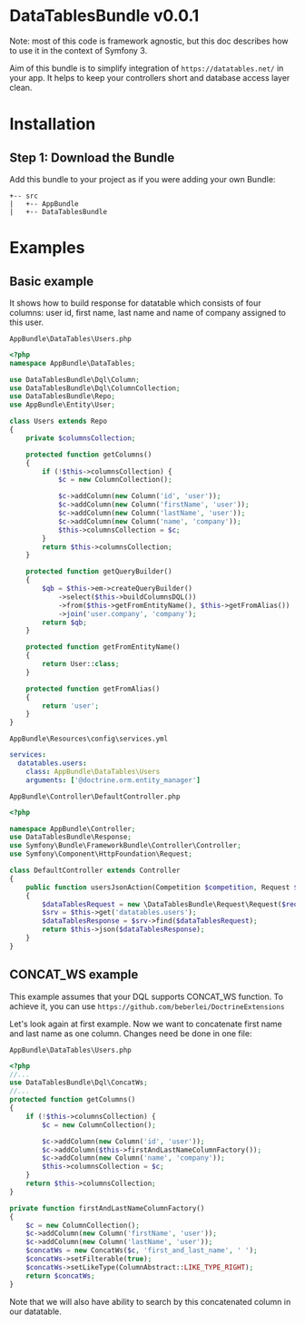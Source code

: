 DataTablesBundle v0.0.1
================
Note: most of this code is framework agnostic, but this doc
describes how to use it in the context of Symfony 3.

Aim of this bundle is to simplify integration of 
`https://datatables.net/` in your app. It helps to keep
your controllers short and database access layer clean.

Installation
============

Step 1: Download the Bundle
---------------------------
Add this bundle to your project as if you were adding your
own Bundle:
```
+-- src
|   +-- AppBundle
|   +-- DataTablesBundle
```
Examples
========
Basic example
-------------
It shows how to build response for datatable which consists of four columns:
user id, first name, last name
and name of company assigned to this user.

`AppBundle\DataTables\Users.php`
```php
<?php
namespace AppBundle\DataTables;

use DataTablesBundle\Dql\Column;
use DataTablesBundle\Dql\ColumnCollection;
use DataTablesBundle\Repo;
use AppBundle\Entity\User;

class Users extends Repo
{
    private $columnsCollection;

    protected function getColumns()
    {
        if (!$this->columnsCollection) {
            $c = new ColumnCollection();

            $c->addColumn(new Column('id', 'user'));
            $c->addColumn(new Column('firstName', 'user'));
            $c->addColumn(new Column('lastName', 'user'));
            $c->addColumn(new Column('name', 'company'));
            $this->columnsCollection = $c;
        }
        return $this->columnsCollection;
    }

    protected function getQueryBuilder()
    {
        $qb = $this->em->createQueryBuilder()
            ->select($this->buildColumnsDQL())
            ->from($this->getFromEntityName(), $this->getFromAlias())
            ->join('user.company', 'company');
        return $qb;
    }

    protected function getFromEntityName()
    {
        return User::class;
    }

    protected function getFromAlias()
    {
        return 'user';
    }
}
```
`AppBundle\Resources\config\services.yml`
```yml
services:
  datatables.users:
    class: AppBundle\DataTables\Users
    arguments: ['@doctrine.orm.entity_manager']
```

`AppBundle\Controller\DefaultController.php`
```php
<?php

namespace AppBundle\Controller;
use DataTablesBundle\Response;
use Symfony\Bundle\FrameworkBundle\Controller\Controller;
use Symfony\Component\HttpFoundation\Request;

class DefaultController extends Controller
{
    public function usersJsonAction(Competition $competition, Request $request)
    {
        $dataTablesRequest = new \DataTablesBundle\Request\Request($request->query->all());
        $srv = $this->get('datatables.users');
        $dataTablesResponse = $srv->find($dataTablesRequest);
        return $this->json($dataTablesResponse);
    }
}
```
CONCAT_WS example
-----------------
This example assumes that your DQL supports CONCAT_WS function.
To achieve it, you can use `https://github.com/beberlei/DoctrineExtensions`

Let's look again at first example. Now we want to concatenate 
first name and last name as one column. Changes need be done in one file:

`AppBundle\DataTables\Users.php`
```php
<?php
//...
use DataTablesBundle\Dql\ConcatWs;
//...
protected function getColumns()
{
    if (!$this->columnsCollection) {
        $c = new ColumnCollection();

        $c->addColumn(new Column('id', 'user'));
        $c->addColumn($this->firstAndLastNameColumnFactory());
        $c->addColumn(new Column('name', 'company'));
        $this->columnsCollection = $c;
    }
    return $this->columnsCollection;
}

private function firstAndLastNameColumnFactory()
{
    $c = new ColumnCollection();
    $c->addColumn(new Column('firstName', 'user'));
    $c->addColumn(new Column('lastName', 'user'));
    $concatWs = new ConcatWs($c, 'first_and_last_name', ' ');
    $concatWs->setFilterable(true);
    $concatWs->setLikeType(ColumnAbstract::LIKE_TYPE_RIGHT);
    return $concatWs;
}
```
Note that we will also have ability to search by this 
concatenated column in
our datatable.